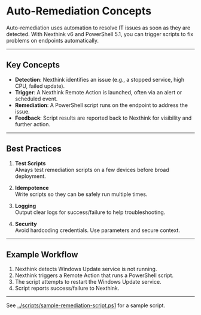 # Auto-Remediation Concepts

Auto-remediation uses automation to resolve IT issues as soon as they are detected. With Nexthink v6 and PowerShell 5.1, you can trigger scripts to fix problems on endpoints automatically.

---

## Key Concepts

- **Detection**: Nexthink identifies an issue (e.g., a stopped service, high CPU, failed update).
- **Trigger**: A Nexthink Remote Action is launched, often via an alert or scheduled event.
- **Remediation**: A PowerShell script runs on the endpoint to address the issue.
- **Feedback**: Script results are reported back to Nexthink for visibility and further action.

---

## Best Practices

1. **Test Scripts**  
   Always test remediation scripts on a few devices before broad deployment.

2. **Idempotence**  
   Write scripts so they can be safely run multiple times.

3. **Logging**  
   Output clear logs for success/failure to help troubleshooting.

4. **Security**  
   Avoid hardcoding credentials. Use parameters and secure context.

---

## Example Workflow

1. Nexthink detects Windows Update service is not running.
2. Nexthink triggers a Remote Action that runs a PowerShell script.
3. The script attempts to restart the Windows Update service.
4. Script reports success/failure to Nexthink.

---

See [../scripts/sample-remediation-script.ps1](../scripts/sample-remediation-script.ps1) for a sample script.
